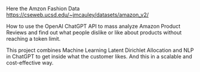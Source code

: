 Here the Amzon Fashion Data 
https://cseweb.ucsd.edu/~jmcauley/datasets/amazon_v2/

How to use the OpenAI ChatGPT API to mass analyze Amazon Product Reviews and find out what people dislike or like about products without reaching a token limit.

This project combines Machine Learning Latent Dirichlet Allocation and NLP in ChatGPT to get inside what the customer likes. And this in a scalable and cost-effective way.


